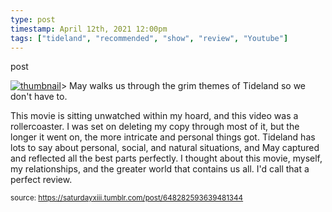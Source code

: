 ```yaml
---
type: post
timestamp: April 12th, 2021 12:00pm
tags: ["tideland", "recommended", "show", "review", "Youtube"]
---
```

post

[![thumbnail](http://i3.ytimg.com/vi/jy6TK3njrRU/maxresdefault.jpg)](https://www.youtube.com/watch?v=jy6TK3njrRU)>
May walks us through the grim themes of Tideland so we don't have to.

This movie is sitting unwatched within my hoard, and this video was a rollercoaster.  I was set on deleting my copy through most of it, but the longer it went on, the more intricate and personal things got.  Tideland has lots to say about personal, social, and natural situations, and May captured and reflected all the best parts perfectly.  I thought about this movie, myself, my relationships, and the greater world that contains us all.  I'd call that a perfect review.

      
      
      
      
      
      
  
<small>source: https://saturdayxiii.tumblr.com/post/648282593639481344</small>